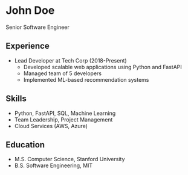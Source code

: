 # John Doe
Senior Software Engineer

## Experience
- Lead Developer at Tech Corp (2018-Present)
  - Developed scalable web applications using Python and FastAPI
  - Managed team of 5 developers
  - Implemented ML-based recommendation systems

## Skills
- Python, FastAPI, SQL, Machine Learning
- Team Leadership, Project Management
- Cloud Services (AWS, Azure)

## Education
- M.S. Computer Science, Stanford University
- B.S. Software Engineering, MIT
